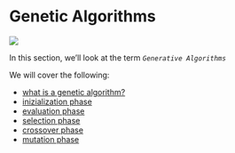 # Genetic Algorithms

![](../../.gitbook/assets/genetic.png)

In this section, we’ll look at the term _`Generative Algorithms`_

We will cover the following:

* [what is a genetic algorithm?](02-04-01_what-is-a-genetic-algorithm.md)
* [inizialization phase](02-04-02_initialization-phase.md)
* [evaluation phase](02-04-03_evaluation-phase.md)
* [selection phase](02-04-04_selection-phase.md)
* [crossover phase](02-04-05_crossover-phase.md)
* [mutation phase](02-04-06_mutation-phase.md)

